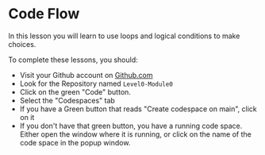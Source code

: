 # Code Flow

In this lesson you will learn to use loops and logical conditions
to make choices. 

To complete these lessons, you should:

* Visit your Github account on [Github.com](https://github.com)
* Look for the Repository named `Level0-Module0`
* Click on the green "Code" button.
* Select the "Codespaces" tab
* If you have a Green button that reads "Create codespace on main", click on it
* If you don't have that green button, you have a running code space. Either open the window where it is running, or click on the name of the code space in the popup window.   

